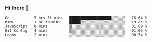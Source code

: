 ### Hi there 👋

<!--
**KLXLjun/KLXLjun** is a ✨ _special_ ✨ repository because its `README.md` (this file) appears on your GitHub profile.

Here are some ideas to get you started:

- 🔭 I’m currently working on ...
- 🌱 I’m currently learning ...
- 👯 I’m looking to collaborate on ...
- 🤔 I’m looking for help with ...
- 💬 Ask me about ...
- 📫 How to reach me: ...
- 😄 Pronouns: ...
- ⚡ Fun fact: ...
-->

<!--START_SECTION:waka-->
```text
Go           5 hrs 50 mins   ███████████████████░░░░░░   76.64 % 
HTML         1 hr 30 mins    █████░░░░░░░░░░░░░░░░░░░░   19.85 % 
JavaScript   8 mins          ▒░░░░░░░░░░░░░░░░░░░░░░░░   01.89 % 
Git Config   4 mins          ▒░░░░░░░░░░░░░░░░░░░░░░░░   01.06 % 
Logos        2 mins          ░░░░░░░░░░░░░░░░░░░░░░░░░   00.54 % 
```
<!--END_SECTION:waka-->
